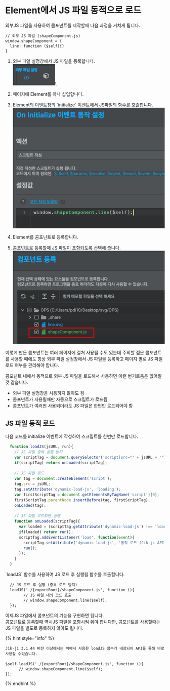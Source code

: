 # Element에서 JS 파일 동적으로 로드

외부JS 파일을 사용하여  콤포넌트를 제작할때 다음 과정을 거치게 됩니다.

```
// 외부 JS 파일 (shapeComponent.js)
window.shapeComponent = {
  line: function ($self){}
}
```

1. 외부 파일 설정창에서  JS 파일을  등록합니다.\
   ![](../.gitbook/assets/image.png)\

2. 페이지에 Element를 하나 삽입합니다.
3. Element의  이벤트창의 \`initialize\` 이벤트에서 JS파일의 함수를 호출합니다.\
   ![](<../.gitbook/assets/image (2).png>)
4. Element를 콤포넌트로 등록합니다.
5. 콤포넌트로 등록할때 JS 파일이 포함되도록 선택해 줍니다.\
   ![](<../.gitbook/assets/image (3).png>)

이렇게 만든 콤포넌트는 여러 페이지에 걸쳐 사용될 수도 있는데 주의할 점은 콤포넌트를 사용할  때에도 항상 외부 파일 설정창에서 JS 파일을 등록하고 페이지 별로 JS 파일 로드 여부를 관리해야 합니다.

콤포넌트 내에서 동적으로 외부 JS 파일을 로드해서 사용하면 이런 번거로움은 없어질것 같습니다.

* 외부 파일 설정창을 사용하지 않아도 됨
* 콤포넌트가 사용될때만 자동으로 스크립트가 로드됨
* 콤포넌트가 여러번 사용되더라도 JS 파일은 한번만 로드되어야 함

## JS 파일 동적 로드

다음 코드를 initialize 이벤트에 작성하여 스크립트를 한번만 로드합니다.

```javascript
  function loadJS(jsURL, run){
    // JS 파일 중복 실행 방지
    var scriptTag = document.querySelector('script[src="' + jsURL + '"]');
    if(scriptTag) return onLoaded(scriptTag);
    
    // JS 파일 로드
    var tag = document.createElement('script');
    tag.src = jsURL;
    tag.setAttribute('dynamic-load-js', 'loading');
    var firstScriptTag = document.getElementsByTagName('script')[0];
    firstScriptTag.parentNode.insertBefore(tag, firstScriptTag);
    onLoaded(tag);
    
    // JS 파일 로드되면 실행
    function onLoaded(scriptTag){
      var loaded = (scriptTag.getAttribute('dynamic-load-js') !== 'loading');
      if(loaded) return run();
      scriptTag.addEventListener('load', function(event){
        scriptTag.setAttribute('dynamic-load-js', '동적 로드 (Jik-ji API)');
        run();
      });
    }
  }
```

\`loadJS\` 함수를 사용하여 JS 로드 후 실행될 함수를 호출합니다.

```
  // JS 로드 후 실행 (중복 로드 방지)
  loadJS('./{exportRoot}/shapeComponent.js', function (){
        // JS 파일 내의 코드 호출
        // window.shapeComponent.line($self);
  });
```

이제JS 파일에서 콤포넌트의 기능을 구현하면 됩니다.\
콤포넌트로 등록할때 역시JS 파일을 포함시켜 줘야 합니다만, 콤포넌트를  사용할때는 JS 파일을 별도로 등록하지 않아도 됩니다.

{% hint style="info" %}
```
Jik-ji 3.1.44 버전 이상에서는 위에서 사용한 loadJS 함수가 내장되어 API를 통해 바로 사용할 수있습니다.

$self.loadJS('./{exportRoot}/shapeComponent.js', function (){
      // window.shapeComponent.line($self);
});
```
{% endhint %}

